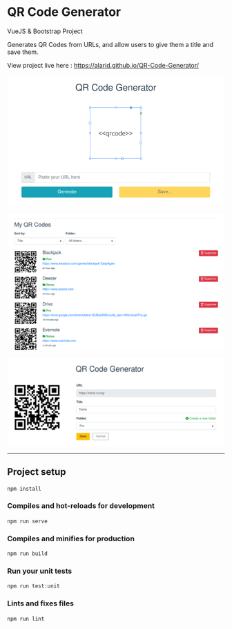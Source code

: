 # QR Code Generator

VueJS & Bootstrap Project

Generates QR Codes from URLs, and allow users to give them a title and save them.

View project live here : https://alarid.github.io/QR-Code-Generator/

![home page screenshot](./src/assets/screenshots/generator.png)

![qr codes list](./src/assets/screenshots/list.png)

![qr code saver](./src/assets/screenshots/saver.png)


<hr>

## Project setup
```
npm install
```

### Compiles and hot-reloads for development
```
npm run serve
```

### Compiles and minifies for production
```
npm run build
```

### Run your unit tests
```
npm run test:unit
```

### Lints and fixes files
```
npm run lint
```